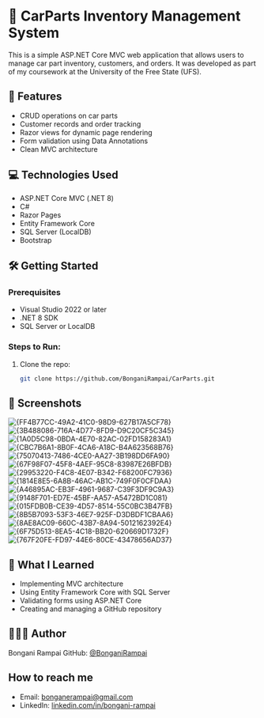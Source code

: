 # 🚗 CarParts Inventory Management System

This is a simple ASP.NET Core MVC web application that allows users to manage car part inventory, customers, and orders. It was developed as part of my coursework at the University of the Free State (UFS).

## 📌 Features

- CRUD operations on car parts
- Customer records and order tracking
- Razor views for dynamic page rendering
- Form validation using Data Annotations
- Clean MVC architecture

## 💻 Technologies Used

- ASP.NET Core MVC (.NET 8)
- C#
- Razor Pages
- Entity Framework Core
- SQL Server (LocalDB)
- Bootstrap

## 🛠️ Getting Started

### Prerequisites
- Visual Studio 2022 or later
- .NET 8 SDK
- SQL Server or LocalDB

### Steps to Run:
1. Clone the repo:
   ```bash
   git clone https://github.com/BonganiRampai/CarParts.git

## 📸 Screenshots
![{FF4B77CC-49A2-41C0-98D9-627B17A5CF78}](https://github.com/user-attachments/assets/8b346051-ee71-49bf-915e-1fbd3bd33165)
![{3B488086-716A-4D77-8FD9-D9C20CF5C345}](https://github.com/user-attachments/assets/4c8b9477-c1ae-4416-afe6-600cf8c9882c)
![{1A0D5C98-0BDA-4E70-82AC-02FD158283A1}](https://github.com/user-attachments/assets/5804a890-7cbd-49c6-9605-2a052ab1f44f)
![{CBC7B6A1-8B0F-4CA6-A18C-B4A623568B76}](https://github.com/user-attachments/assets/fbf4d3ac-ad66-446a-91bb-0f980b668ec9)
![{75070413-7486-4CE0-AA27-3B198DD6FA90}](https://github.com/user-attachments/assets/825bf9cb-5f61-4803-b9a8-df210d9ae47f)
![{67F98F07-45F8-4AEF-95C8-83987E26BFDB}](https://github.com/user-attachments/assets/08a76c8e-0abc-4303-abae-66fb9e7336a8)
![{29953220-F4C8-4E07-B342-F68200FC7936}](https://github.com/user-attachments/assets/ed7e887e-ed77-41be-82a7-9c23e5e5f610)
![{1814E8E5-6A8B-46AC-AB1C-749F0F0CFDAA}](https://github.com/user-attachments/assets/67709eec-d982-4eb1-8a9d-17cb7554543c)
![{A46895AC-EB3F-4961-9687-C39F3DF9C9A3}](https://github.com/user-attachments/assets/3ee8afb6-5e69-418c-bfad-8571fd3afe89)
![{9148F701-ED7E-45BF-AA57-A5472BD1C081}](https://github.com/user-attachments/assets/04220ebe-7b1d-4ecf-b36e-71da5ce64d9a)
![{015FDB0B-CE39-4D57-8514-55C0BC3B47FB}](https://github.com/user-attachments/assets/cdacf166-8c7f-42b7-98bb-387754147fc2)
![{8B5B7093-53F3-46E7-925F-D3DBDF1CBAA6}](https://github.com/user-attachments/assets/d9d6f75e-1207-4da9-92ed-a9726cb12b4c)
![{8AE8AC09-660C-43B7-8A94-5012162392E4}](https://github.com/user-attachments/assets/b6f0c9cc-3abe-4261-9dbd-9df58586f4a6)
![{6F75D513-8EA5-4C18-BB20-620669D1732F}](https://github.com/user-attachments/assets/543af193-9de2-4ac3-b9cb-c92a6c986125)
![{767F20FE-FD97-44E6-80CE-43478656AD37}](https://github.com/user-attachments/assets/4d70361d-7314-4d8e-b345-a17c4da491f3)

## 🧠 What I Learned
- Implementing MVC architecture
- Using Entity Framework Core with SQL Server
- Validating forms using ASP.NET Core
- Creating and managing a GitHub repository

## 🙋🏽‍♂️ Author
Bongani Rampai
GitHub: [@BonganiRampai](https://github.com/BonganiRampai)

## How to reach me
- Email: [bonganerampai@gmail.com](mailto:bonganerampai@gmail.com)
- LinkedIn: [linkedin.com/in/bongani-rampai](https://linkedin.com/in/bongani-rampai)




